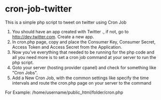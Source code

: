 cron-job-twitter
================

This is a simple php script to tweet on twitter using Cron Job


1. You should have an app created with Twitter ., if not, go to http://dev.twitter.com. Create a new app.
2. In cron.php page, copy and place the Consumer Key, Consumer Secret, Access Token and Access Secret from the Application.
3. Now you've everything that needed to be running for the php code and all you need more is to set a cron job command at your server to run the php script.
4. Goto your server (hosting provider cpanel) and check for something like "Cron Jobs".
5. Add a New Cron Job, with the common settings like specify the time intervals and route the cron.php page on your server to the command

For Example: /home/username/public_html/folder/cron.php
